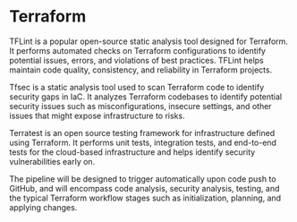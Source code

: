# Terraform

TFLint is a popular open-source static analysis tool designed for Terraform. It performs automated checks on Terraform configurations to identify potential issues, errors, and violations of best practices. TFLint helps maintain code quality, consistency, and reliability in Terraform projects.

Tfsec is a static analysis tool used to scan Terraform code to identify security gaps in IaC. It analyzes Terraform codebases to identify potential security issues such as misconfigurations, insecure settings, and other issues that might expose infrastructure to risks.

Terratest is an open source testing framework for infrastructure defined using Terraform. It performs unit tests, integration tests, and end-to-end tests for the cloud-based infrastructure and helps identify security vulnerabilities early on.


The pipeline will be designed to trigger automatically upon code push to GitHub, and will encompass code analysis, security analysis, testing, and the typical Terraform workflow stages such as initialization, planning, and applying changes.
